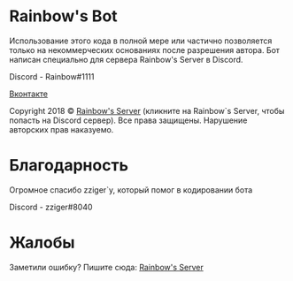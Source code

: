 # Rainbow's Bot
Использование этого кода в полной мере или частично позволяется только на некоммерческих основаниях после разрешения автора. Бот написан специально для сервера Rainbow's Server в Discord.

Discord - Rainbow#1111

[Вконтакте](https://vk.com/romanovyoutube)

Copyright 2018 © [Rainbow's Server](https://discord.gg/CtRp5GB) (кликните на Rainbow`s Server, чтобы попасть на Discord сервер). Все права защищены.
Нарушение авторских прав наказуемо.

# Благодарность

Огромное спасибо zziger`у, который помог в кодировании бота

Discord - zziger#8040

# Жалобы

Заметили ошибку? Пишите сюда:  [Rainbow's Server](https://discord.gg/qZWdVRj)
